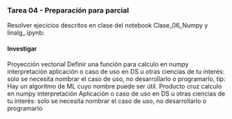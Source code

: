 ### Tarea 04 - Preparación para parcial

Resolver ejecicios descritos en clase del notebook Clase_06_Numpy y linalg_.ipynb:

#### Investigar
Proyección vectorial
Definir una función para calculo en numpy
interpretación
aplicación o caso de uso en DS u otras ciencias de tu interés: solo se necesita nombrar el caso de uso, no desarrollarlo o programarlo, tip: Hay un algoritmo de ML cuyo nombre puede ser útil.
Producto cruz
calculo en numpy
interpretación
Aplicación o caso de uso en DS u otras ciencias de tu interés: solo se necesita nombrar el caso de uso, no desarrollarlo o programarlo
